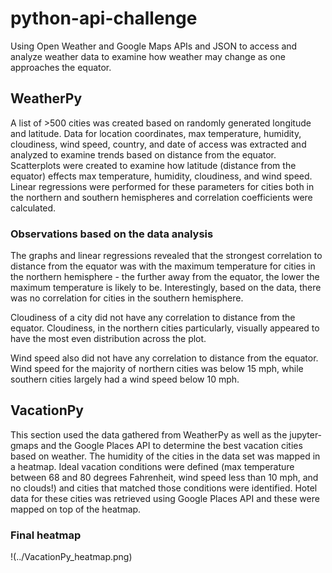 # python-api-challenge
Using Open Weather and Google Maps APIs and JSON to access and analyze weather data to examine how weather may change as one approaches the equator.


## **WeatherPy**
A list of >500 cities was created based on randomly generated longitude and latitude. Data for location coordinates, max temperature, humidity, cloudiness, wind speed, country, and date of access was extracted and analyzed to examine trends based on distance from the equator. Scatterplots were created to examine how latitude (distance from the equator) effects max temperature, humidity, cloudiness, and wind speed. Linear regressions were performed for these parameters for cities both in the northern and southern hemispheres and correlation coefficients were calculated. 

### **Observations based on the data analysis** 
The graphs and linear regressions revealed that the strongest correlation to distance from the equator was with the maximum temperature for cities in the northern hemisphere - the further away from the equator, the lower the maximum temperature is likely to be. Interestingly, based on the data, there was no correlation for cities in the southern hemisphere.

Cloudiness of a city did not have any correlation to distance from the equator. Cloudiness, in the northern cities particularly, visually appeared to have the most even distribution across the plot.

Wind speed also did not have any correlation to distance from the equator. Wind speed for the majority of northern cities was below 15 mph, while southern cities largely had a wind speed below 10 mph. 


## **VacationPy**
This section used the data gathered from WeatherPy as well as the jupyter-gmaps and the Google Places API to determine the best vacation cities based on weather. The humidity of the cities in the data set was mapped in a heatmap. Ideal vacation conditions were defined (max temperature between 68 and 80 degrees Fahrenheit, wind speed less than 10 mph, and no clouds!) and cities that matched those conditions were identified. Hotel data for these cities was retrieved using Google Places API and these were mapped on top of the heatmap. 

### **Final heatmap**
!(../VacationPy_heatmap.png)
